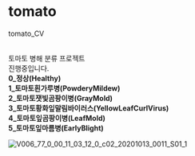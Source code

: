 # tomato
tomato_CV<br>
<br>




토마토 병해 분류 프로젝트<br>
진행중입니다.<br>
**0_정상(Healthy)**<br>
**1_토마토흰가루병(PowderyMildew)**<br>
**2_토마토잿빛곰팡이병(GrayMold)**<br>
**3_토마토황화잎말림바이러스(YellowLeafCurlVirus)**<br>
**4_토마토잎곰팡이병(LeafMold)**<br>
**5_토마토잎마름병(EarlyBlight)**<br>








![V006_77_0_00_11_03_12_0_c02_20201013_0011_S01_1](https://github.com/junhyuk0708/tomato/assets/78146747/5563ffec-82b3-46f9-9654-ddd3187669cc)






